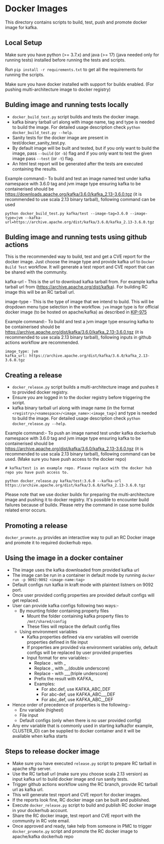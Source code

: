 Docker Images
=============

This directory contains scripts to build, test, push and promote docker image for kafka.

Local Setup
-----------
Make sure you have python (>= 3.7.x) and java (>= 17) (java needed only for running tests) installed before running the tests and scripts.

Run `pip install -r requirements.txt` to get all the requirements for running the scripts.

Make sure you have docker installed with support for buildx enabled. (For pushing multi-architecture image to docker registry)

Bulding image and running tests locally
---------------------------------------
- `docker_build_test.py` script builds and tests the docker image.
- kafka binary tarball url along with image name, tag and type is needed to build the image. For detailed usage description check `python docker_build_test.py --help`.
- Sanity tests for the docker image are present in test/docker_sanity_test.py.
- By default image will be built and tested, but if you only want to build the image, pass `--build` (or `-b`) flag and if you only want to test the given image pass `--test` (or `-t`) flag.
- An html test report will be generated after the tests are executed containing the results.

Example command:-
To build and test an image named test under kafka namespace with 3.6.0 tag and jvm image type ensuring kafka to be containerised should be https://downloads.apache.org/kafka/3.6.0/kafka_2.13-3.6.0.tgz (it is recommended to use scala 2.13 binary tarball), following command can be used
```
python docker_build_test.py kafka/test --image-tag=3.6.0 --image-type=jvm --kafka-url=https://archive.apache.org/dist/kafka/3.6.0/kafka_2.13-3.6.0.tgz
```

Bulding image and running tests using github actions
----------------------------------------------------
This is the recommended way to build, test and get a CVE report for the docker image.
Just choose the image type and provide kafka url to `Docker Build Test` workflow. It will generate a test report and CVE report that can be shared with the community.

kafka-url - This is the url to download kafka tarball from. For example kafka tarball url from (https://archive.apache.org/dist/kafka). For building RC image this will be an RC tarball url.

image-type - This is the type of image that we intend to build. This will be dropdown menu type selection in the workflow. `jvm` image type is for official docker image (to be hosted on apache/kafka) as described in [KIP-975](https://cwiki.apache.org/confluence/display/KAFKA/KIP-975%3A+Docker+Image+for+Apache+Kafka)

Example command:-
To build and test a jvm image type ensuring kafka to be containerised should be https://archive.apache.org/dist/kafka/3.6.0/kafka_2.13-3.6.0.tgz (it is recommended to use scala 2.13 binary tarball), following inputs in github actions workflow are recommended.
```
image_type: jvm
kafka_url: https://archive.apache.org/dist/kafka/3.6.0/kafka_2.13-3.6.0.tgz
```

Creating a release
------------------
- `docker_release.py` script builds a multi-architecture image and pushes it to provided docker registry.
- Ensure you are logged in to the docker registry before triggering the script.
- kafka binary tarball url along with image name (in the format `<registry>/<namespace>/<image_name>:<image_tag>`) and type is needed to build the image. For detailed usage description check `python docker_release.py --help`.

Example command:-
To push an image named test under kafka dockerhub namespace with 3.6.0 tag and jvm image type ensuring kafka to be containerised should be https://archive.apache.org/dist/kafka/3.6.0/kafka_2.13-3.6.0.tgz (it is recommended to use scala 2.13 binary tarball), following command can be used. (Make sure you have push access to the docker repo)
```
# kafka/test is an example repo. Please replace with the docker hub repo you have push access to.

python docker_release.py kafka/test:3.6.0 --kafka-url https://archive.apache.org/dist/kafka/3.6.0/kafka_2.13-3.6.0.tgz
```

Please note that we use docker buildx for preparing the multi-architecture image and pushing it to docker registry. It's possible to encounter build failures because of buildx. Please retry the command in case some buildx related error occurs.

Promoting a release
-------------------
`docker_promote.py` provides an interactive way to pull an RC Docker image and promote it to required dockerhub repo.

Using the image in a docker container
-------------------------------------
- The image uses the kafka downloaded from provided kafka url
- The image can be run in a container in default mode by running
  `docker run -p 9092:9092 <image-name:tag>`
- Default configs run kafka in kraft mode with plaintext listners on 9092 port.
- Once user provided config properties are provided default configs will get replaced.
- User can provide kafka configs following two ways:-
    - By mounting folder containing property files
        - Mount the folder containing kafka property files to `/mnt/shared/config`
        - These files will replace the default config files
    - Using environment variables
        - Kafka properties defined via env variables will override properties defined in file input
        - If properties are provided via environment variables only, default configs will be replaced by user provided properties
        - Input format for env variables:-
            - Replace . with _
            - Replace _ with __(double underscore)
            - Replace - with ___(triple underscore)
            - Prefix the result with KAFKA_
            - Examples:
                - For abc.def, use KAFKA_ABC_DEF
                - For abc-def, use KAFKA_ABC___DEF
                - For abc_def, use KAFKA_ABC__DEF
- Hence order of precedence of properties is the following:-
    - Env variable (highest)
    - File input
    - Default configs (only when there is no user provided config)
- Any env variable that is commonly used in starting kafka(for example, CLUSTER_ID) can be supplied to docker container and it will be available when kafka starts

Steps to release docker image
-----------------------------
- Make sure you have executed `release.py` script to prepare RC tarball in apache sftp server.
- Use the RC tarball url (make sure you choose scala 2.13 version) as input kafka url to build docker image and run sanity tests.
- Trigger github actions workflow using the RC branch, provide RC tarball url as kafka url.
- This will generate test report and CVE report for docker images.
- If the reports look fine, RC docker image can be built and published.
- Execute `docker_release.py` script to build and publish RC docker image in your dockerhub account.
- Share the RC docker image, test report and CVE report with the community in RC vote email.
- Once approved and ready, take help from someone in PMC to trigger `docker_promote.py` script and promote the RC docker image to apache/kafka dockerhub repo
